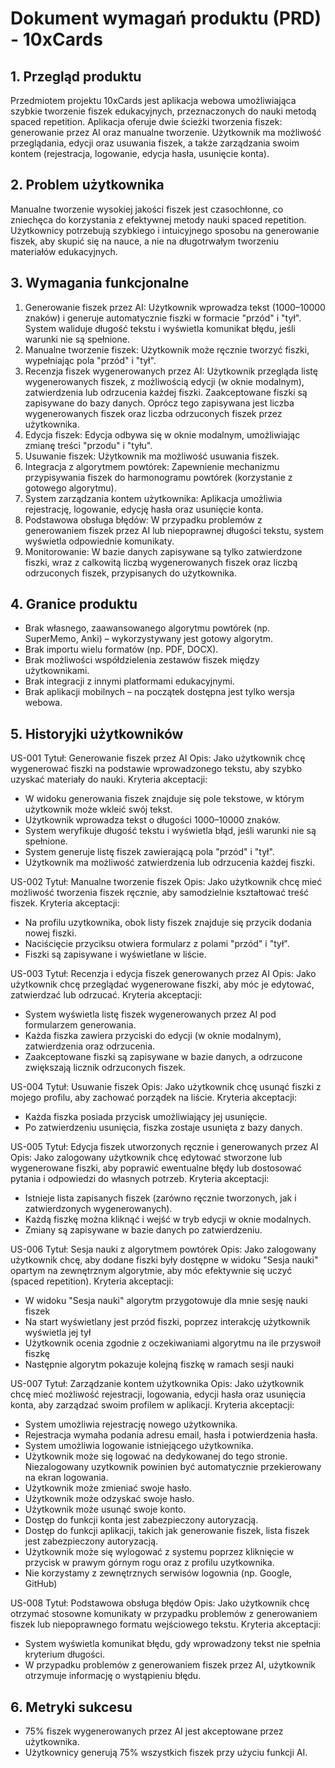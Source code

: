 # Dokument wymagań produktu (PRD) - 10xCards

## 1. Przegląd produktu

Przedmiotem projektu 10xCards jest aplikacja webowa umożliwiająca szybkie tworzenie fiszek edukacyjnych, przeznaczonych do nauki metodą spaced repetition. Aplikacja oferuje dwie ścieżki tworzenia fiszek: generowanie przez AI oraz manualne tworzenie. Użytkownik ma możliwość przeglądania, edycji oraz usuwania fiszek, a także zarządzania swoim kontem (rejestracja, logowanie, edycja hasła, usunięcie konta).

## 2. Problem użytkownika

Manualne tworzenie wysokiej jakości fiszek jest czasochłonne, co zniechęca do korzystania z efektywnej metody nauki spaced repetition. Użytkownicy potrzebują szybkiego i intuicyjnego sposobu na generowanie fiszek, aby skupić się na nauce, a nie na długotrwałym tworzeniu materiałów edukacyjnych.

## 3. Wymagania funkcjonalne

1. Generowanie fiszek przez AI: Użytkownik wprowadza tekst (1000–10000 znaków) i generuje automatycznie fiszki w formacie "przód" i "tył". System waliduje długość tekstu i wyświetla komunikat błędu, jeśli warunki nie są spełnione.
2. Manualne tworzenie fiszek: Użytkownik może ręcznie tworzyć fiszki, wypełniając pola "przód" i "tył".
3. Recenzja fiszek wygenerowanych przez AI: Użytkownik przegląda listę wygenerowanych fiszek, z możliwością edycji (w oknie modalnym), zatwierdzenia lub odrzucenia każdej fiszki. Zaakceptowane fiszki są zapisywane do bazy danych. Oprócz tego zapisywana jest liczba wygenerowanych fiszek oraz liczba odrzuconych fiszek przez użytkownika.
4. Edycja fiszek: Edycja odbywa się w oknie modalnym, umożliwiając zmianę treści "przodu" i "tyłu".
5. Usuwanie fiszek: Użytkownik ma możliwość usuwania fiszek.
6. Integracja z algorytmem powtórek: Zapewnienie mechanizmu przypisywania fiszek do harmonogramu powtórek (korzystanie z gotowego algorytmu).
7. System zarządzania kontem użytkownika: Aplikacja umożliwia rejestrację, logowanie, edycję hasła oraz usunięcie konta.
8. Podstawowa obsługa błędów: W przypadku problemów z generowaniem fiszek przez AI lub niepoprawnej długości tekstu, system wyświetla odpowiednie komunikaty.
9. Monitorowanie: W bazie danych zapisywane są tylko zatwierdzone fiszki, wraz z calkowitą liczbą wygenerowanych fiszek oraz liczbą odrzuconych fiszek, przypisanych do użytkownika.

## 4. Granice produktu

- Brak własnego, zaawansowanego algorytmu powtórek (np. SuperMemo, Anki) – wykorzystywany jest gotowy algorytm.
- Brak importu wielu formatów (np. PDF, DOCX).
- Brak możliwości współdzielenia zestawów fiszek między użytkownikami.
- Brak integracji z innymi platformami edukacyjnymi.
- Brak aplikacji mobilnych – na początek dostępna jest tylko wersja webowa.

## 5. Historyjki użytkowników

US-001
Tytuł: Generowanie fiszek przez AI
Opis: Jako użytkownik chcę wygenerować fiszki na podstawie wprowadzonego tekstu, aby szybko uzyskać materiały do nauki.
Kryteria akceptacji:

- W widoku generowania fiszek znajduje się pole tekstowe, w którym użytkownik może wkleić swój tekst.
- Użytkownik wprowadza tekst o długości 1000–10000 znaków.
- System weryfikuje długość tekstu i wyświetla błąd, jeśli warunki nie są spełnione.
- System generuje listę fiszek zawierającą pola "przód" i "tył".
- Użytkownik ma możliwość zatwierdzenia lub odrzucenia każdej fiszki.

US-002
Tytuł: Manualne tworzenie fiszek
Opis: Jako użytkownik chcę mieć możliwość tworzenia fiszek ręcznie, aby samodzielnie kształtować treść fiszek.
Kryteria akceptacji:

- Na profilu uzytkownika, obok listy fiszek znajduje się przycik dodania nowej fiszki.
- Naciścięcie przyciksu otwiera formularz z polami "przód" i "tył".
- Fiszki są zapisywane i wyświetlane w liście.

US-003
Tytuł: Recenzja i edycja fiszek generowanych przez AI
Opis: Jako użytkownik chcę przeglądać wygenerowane fiszki, aby móc je edytować, zatwierdzać lub odrzucać.
Kryteria akceptacji:

- System wyświetla listę fiszek wygenerowanych przez AI pod formularzem generowania.
- Każda fiszka zawiera przyciski do edycji (w oknie modalnym), zatwierdzenia oraz odrzucenia.
- Zaakceptowane fiszki są zapisywane w bazie danych, a odrzucone zwiększają licznik odrzuconych fiszek.

US-004
Tytuł: Usuwanie fiszek
Opis: Jako użytkownik chcę usunąć fiszki z mojego profilu, aby zachować porządek na liście.
Kryteria akceptacji:

- Każda fiszka posiada przycisk umożliwiający jej usunięcie.
- Po zatwierdzeniu usunięcia, fiszka zostaje usunięta z bazy danych.

US-005
Tytuł: Edycja fiszek utworzonych ręcznie i generowanych przez AI
Opis: Jako zalogowany użytkownik chcę edytować stworzone lub wygenerowane fiszki, aby poprawić ewentualne błędy lub dostosować pytania i odpowiedzi do własnych potrzeb.
Kryteria akceptacji:

- Istnieje lista zapisanych fiszek (zarówno ręcznie tworzonych, jak i zatwierdzonych wygenerowanych).
- Każdą fiszkę można kliknąć i wejść w tryb edycji w oknie modalnych.
- Zmiany są zapisywane w bazie danych po zatwierdzeniu.

US-006
Tytuł: Sesja nauki z algorytmem powtórek
Opis: Jako zalogowany użytkownik chcę, aby dodane fiszki były dostępne w widoku "Sesja nauki" opartym na zewnętrznym algorytmie, aby móc efektywnie się uczyć (spaced repetition).
Kryteria akceptacji:

- W widoku "Sesja nauki" algorytm przygotowuje dla mnie sesję nauki fiszek
- Na start wyświetlany jest przód fiszki, poprzez interakcję użytkownik wyświetla jej tył
- Użytkownik ocenia zgodnie z oczekiwaniami algorytmu na ile przyswoił fiszkę
- Następnie algorytm pokazuje kolejną fiszkę w ramach sesji nauki

US-007
Tytuł: Zarządzanie kontem użytkownika
Opis: Jako użytkownik chcę mieć możliwość rejestracji, logowania, edycji hasła oraz usunięcia konta, aby zarządzać swoim profilem w aplikacji.
Kryteria akceptacji:

- System umożliwia rejestrację nowego użytkownika.
- Rejestracja wymaha podania adresu email, hasła i potwierdzenia hasła.
- System umożliwia logowanie istniejącego użytkownika.
- Użytkownik może się logować na dedykowanej do tego stronie. Niezalogowany uzytkownik powinien być automatycznie przekierowany na ekran logowania.
- Użytkownik może zmieniać swoje hasło.
- Użytkownik może odzyskać swoje hasło.
- Użytkownik może usunąć swoje konto.
- Dostęp do funkcji konta jest zabezpieczony autoryzacją.
- Dostęp do funkcji aplikacji, takich jak generowanie fiszek, lista fiszek jest zabezpieczony autoryzacją.
- Użytkownik może się wylogować z systemu poprzez kliknięcie w przycisk w prawym górnym rogu oraz z profilu uzytkownika.
- Nie korzystamy z zewnętrznych serwisów logownia (np. Google, GitHub)

US-008
Tytuł: Podstawowa obsługa błędów
Opis: Jako użytkownik chcę otrzymać stosowne komunikaty w przypadku problemów z generowaniem fiszek lub niepoprawnego formatu wejściowego tekstu.
Kryteria akceptacji:

- System wyświetla komunikat błędu, gdy wprowadzony tekst nie spełnia kryterium długości.
- W przypadku problemów z generowaniem fiszek przez AI, użytkownik otrzymuje informację o wystąpieniu błędu.

## 6. Metryki sukcesu

- 75% fiszek wygenerowanych przez AI jest akceptowane przez użytkownika.
- Użytkownicy generują 75% wszystkich fiszek przy użyciu funkcji AI.
